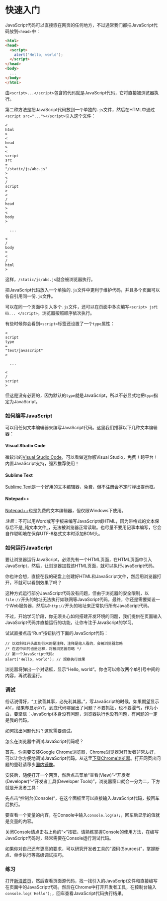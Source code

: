 # 快速入门

JavaScript代码可以直接嵌在网页的任何地方，不过通常我们都把JavaScript代码放到`<head>`中：

```html
<html>
<head>
  <script>
    alert('Hello, world');
  </script>
</head>
<body>
  ...
</body>
</html>
```

由`<script>...</script>`包含的代码就是JavaScript代码，它将直接被浏览器执行。

第二种方法是把JavaScript代码放到一个单独的`.js`文件，然后在HTML中通过`<script src="..."></script>`引入这个文件：

```
<
html
>
<
head
>
<
script
src
=
"/static/js/abc.js"
>
<
/
script
>
<
/
head
>
<
body
>

  ...

<
/
body
>
<
/
html
>
```

这样，`/static/js/abc.js`就会被浏览器执行。

把JavaScript代码放入一个单独的`.js`文件中更利于维护代码，并且多个页面可以各自引用同一份`.js`文件。

可以在同一个页面中引入多个`.js`文件，还可以在页面中多次编写`<script> js代码... </script>`，浏览器按照顺序依次执行。

有些时候你会看到`<script>`标签还设置了一个`type`属性：

```
<
script
type
=
"text/javascript"
>

  ...

<
/
script
>
```

但这是没有必要的，因为默认的`type`就是JavaScript，所以不必显式地把`type`指定为JavaScript。

### 如何编写JavaScript

可以用任何文本编辑器来编写JavaScript代码。这里我们推荐以下几种文本编辑器：

#### Visual Studio Code

微软出的[Visual Studio Code](https://code.visualstudio.com/)，可以看做迷你版Visual Studio，免费！跨平台！内置JavaScript支持，强烈推荐使用！

#### Sublime Text

[Sublime Text](https://www.sublimetext.com/)是一个好用的文本编辑器，免费，但不注册会不定时弹出提示框。

#### Notepad++

[Notepad++](https://notepad-plus-plus.org/)也是免费的文本编辑器，但仅限Windows下使用。

_注意_：不可以用Word或写字板来编写JavaScript或HTML，因为带格式的文本保存后不是_纯文本文件_，无法被浏览器正常读取。也尽量不要用记事本编写，它会自作聪明地在保存UTF-8格式文本时添加BOM头。

### 如何运行JavaScript

要让浏览器运行JavaScript，必须先有一个HTML页面，在HTML页面中引入JavaScript，然后，让浏览器加载该HTML页面，就可以执行JavaScript代码。

你也许会想，直接在我的硬盘上创建好HTML和JavaScript文件，然后用浏览器打开，不就可以看到效果了吗？

这种方式运行部分JavaScript代码没有问题，但由于浏览器的安全限制，以`file://`开头的地址无法执行如联网等JavaScript代码，最终，你还是需要架设一个Web服务器，然后以`http://`开头的地址来正常执行所有JavaScript代码。

不过，开始学习阶段，你无须关心如何搭建开发环境的问题，我们提供在页面输入JavaScript代码并直接运行的功能，让你专注于JavaScript的学习。

试试直接点击“Run”按钮执行下面的JavaScript代码：

```
// 以双斜杠开头直到行末的是注释，注释是给人看的，会被浏览器忽略
/* 在这中间的也是注释，将被浏览器忽略 */
// 第一个JavaScript代码:
alert('Hello, world'); // 观察执行效果
```

浏览器将弹出一个对话框，显示“Hello, world”。你也可以修改两个单引号中间的内容，再试着运行。

### 调试

俗话说得好，“工欲善其事，必先利其器。”，写JavaScript的时候，如果期望显示`ABC`，结果却显示`XYZ`，到底代码哪里出了问题？不要抓狂，也不要泄气，作为小白，要坚信：JavaScript本身没有问题，浏览器执行也没有问题，有问题的一定是我的代码。

如何找出问题代码？这就需要调试。

怎么在浏览器中调试JavaScript代码呢？

首先，你需要安装Google Chrome浏览器，Chrome浏览器对开发者非常友好，可以让你方便地调试JavaScript代码。从这里[下载Chrome浏览器](https://www.google.com/chrome/browser/desktop/index.html?system=true&standalone=1)。打开网页出问题的童鞋请移步[国内镜像](http://pan.baidu.com/s/1qWMaZSg#path=%2Fpub%2Fchrome)。

安装后，随便打开一个网页，然后点击菜单“查看\(View\)”-“开发者\(Developer\)”-“开发者工具\(Developer Tools\)”，浏览器窗口就会一分为二，下方就是开发者工具：



先点击“控制台\(Console\)“，在这个面板里可以直接输入JavaScript代码，按回车后执行。

要查看一个变量的内容，在Console中输入`console.log(a);`，回车后显示的值就是变量的内容。

关闭Console请点击右上角的“×”按钮。请熟练掌握Console的使用方法，在编写JavaScript代码时，经常需要在Console运行测试代码。

如果你对自己还有更高的要求，可以研究开发者工具的“源码\(Sources\)”，掌握断点、单步执行等高级调试技巧。

### 练习

打开[新浪首页](http://www.sina.com.cn/)，然后查看页面源代码，找一找引入的JavaScript文件和直接编写在页面中的JavaScript代码。然后在Chrome中打开开发者工具，在控制台输入`console.log('Hello');`，回车查看JavaScript代码执行结果。

